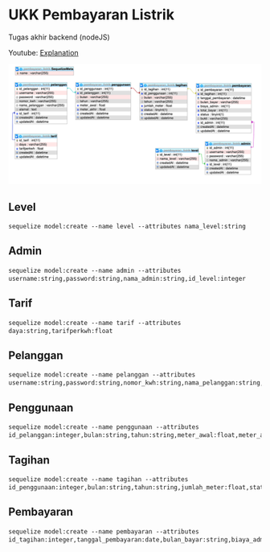 # UKK Pembayaran Listrik
Tugas akhir backend (nodeJS)

Youtube: [Explanation](https://youtu.be/wX33If-gdWc)

![DB](https://raw.githubusercontent.com/gagassurya19/UKK-pembayaran-listrik/main/db.png)

## Level
```
sequelize model:create --name level --attributes nama_level:string
```

## Admin
```
sequelize model:create --name admin --attributes username:string,password:string,nama_admin:string,id_level:integer
```

## Tarif
```
sequelize model:create --name tarif --attributes daya:string,tarifperkwh:float
```

## Pelanggan
```
sequelize model:create --name pelanggan --attributes username:string,password:string,nomor_kwh:string,nama_pelanggan:string,alamat:text,id_tarif:integer
```

## Penggunaan
```
sequelize model:create --name penggunaan --attributes id_pelanggan:integer,bulan:string,tahun:string,meter_awal:float,meter_akhir:float
```

## Tagihan
```
sequelize model:create --name tagihan --attributes id_penggunaan:integer,bulan:string,tahun:string,jumlah_meter:float,status:boolean
```

## Pembayaran
```
sequelize model:create --name pembayaran --attributes id_tagihan:integer,tanggal_pembayaran:date,bulan_bayar:string,biaya_admin:integer,total_bayar:integer,status:boolean,bukti:string,id_admin:integer
```
